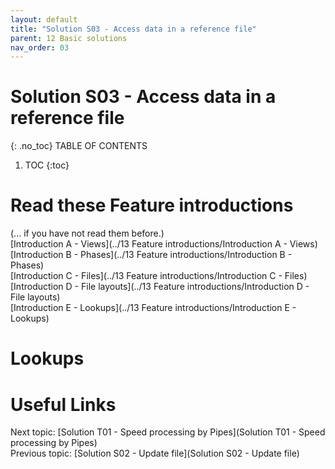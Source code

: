 ```yaml
---
layout: default
title: "Solution S03 - Access data in a reference file"
parent: 12 Basic solutions
nav_order: 03
---
```


# Solution S03 - Access data in a reference file
{: .no_toc}
TABLE OF CONTENTS 
1. TOC
{:toc}  

# Read these Feature introductions
(... if you have not read them before.)  
[Introduction A - Views](../13 Feature introductions/Introduction A - Views)  
[Introduction B - Phases](../13 Feature introductions/Introduction B - Phases)  
[Introduction C - Files](../13 Feature introductions/Introduction C - Files)  
[Introduction D - File layouts](../13 Feature introductions/Introduction D - File layouts)  
[Introduction E - Lookups](../13 Feature introductions/Introduction E - Lookups)  


# Lookups

# Useful Links
Next topic: [Solution T01 - Speed processing by Pipes](Solution T01 - Speed processing by Pipes)  
Previous topic: [Solution S02 - Update file](Solution S02 - Update file) 

